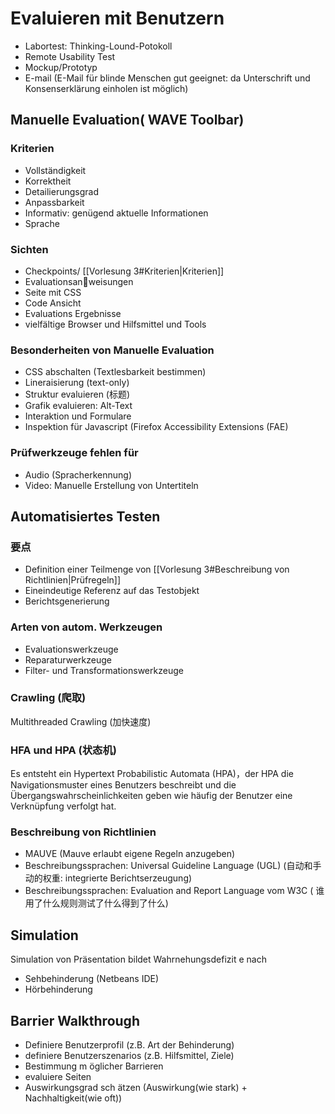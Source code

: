 
# Evaluieren mit Benutzern

- Labortest: Thinking-Lound-Potokoll
- Remote Usability Test
- Mockup/Prototyp
- E-mail (E-Mail für blinde Menschen gut geeignet: da Unterschrift und Konsenserklärung einholen ist möglich)

## Manuelle  Evaluation( WAVE Toolbar)

### Kriterien

- Vollständigkeit
- Korrektheit
- Detailierungsgrad
- Anpassbarkeit
- Informativ: genügend aktuelle Informationen
- Sprache
### Sichten

- Checkpoints/ [[Vorlesung 3#Kriterien|Kriterien]]
- Evaluationsanweisungen
- Seite mit CSS
- Code Ansicht
- Evaluations Ergebnisse
- vielfältige Browser und Hilfsmittel und Tools

### Besonderheiten von Manuelle  Evaluation

- CSS abschalten (Textlesbarkeit bestimmen)
- Lineraisierung (text-only)
- Struktur evaluieren (标题)
- Grafik evaluieren: Alt-Text
- Interaktion und Formulare
- Inspektion für Javascript (Firefox Accessibility Extensions (FAE)

### Prüfwerkzeuge fehlen für
- Audio (Spracherkennung)
- Video: Manuelle Erstellung von Untertiteln


## Automatisiertes Testen

### 要点
- Definition einer Teilmenge von [[Vorlesung 3#Beschreibung von Richtlinien|Prüfregeln]]
- Eineindeutige Referenz auf das Testobjekt
- Berichtsgenerierung
### Arten von autom. Werkzeugen
- Evaluationswerkzeuge
- Reparaturwerkzeuge
- Filter- und Transformationswerkzeuge
### Crawling (爬取)
Multithreaded Crawling (加快速度)
### HFA und HPA (状态机)
Es entsteht ein Hypertext Probabilistic Automata (HPA)，der HPA die Navigationsmuster eines Benutzers beschreibt und die Übergangswahrscheinlichkeiten geben wie häufig der Benutzer eine Verknüpfung verfolgt hat.
### Beschreibung von Richtlinien
- MAUVE (Mauve erlaubt eigene Regeln anzugeben)
- Beschreibungssprachen: Universal Guideline Language (UGL) (自动和手动的权重: integrierte Berichtserzeugung)
- Beschreibungssprachen: Evaluation and Report Language vom W3C ( 谁用了什么规则测试了什么得到了什么)


## Simulation
Simulation von Präsentation bildet Wahrnehungsdefizit e nach
- Sehbehinderung (Netbeans IDE)
- Hörbehinderung 
## Barrier Walkthrough

- Definiere Benutzerprofil (z.B. Art der Behinderung)
- definiere Benutzerszenarios (z.B. Hilfsmittel, Ziele)
- Bestimmung m ̈oglicher Barrieren
- evaluiere Seiten
- Auswirkungsgrad sch ̈atzen (Auswirkung(wie stark) + Nachhaltigkeit(wie oft))